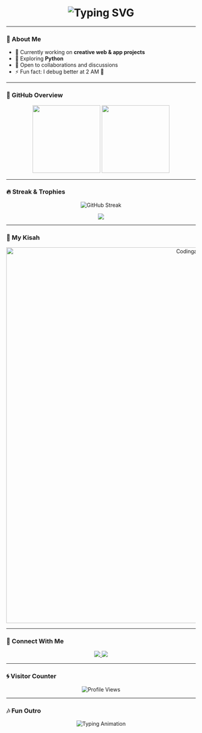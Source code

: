 
<!-- Profil GitHub Animasi by ChatGPT (untuk JgtWlee) -->

<h1 align="center">
  <img src="https://readme-typing-svg.demolab.com?font=Fira+Code&size=28&pause=1000&color=00F7FF&center=true&vCenter=true&width=500&lines=Hi+👋,+I'm+JgtWlee!;Welcome+to+my+GitHub+Profile!;Code+%7C+Create+%7C+Repeat+💻" alt="Typing SVG" />
</h1>

---

### 🌟 About Me
- 🔭 Currently working on **creative web & app projects**
- 🌱 Exploring **Python**
- 💬 Open to collaborations and discussions
- ⚡ Fun fact: I debug better at 2 AM 🌙  

---

### 🚀 GitHub Overview
<p align="center">
  <img src="https://github-readme-stats.vercel.app/api?username=JgtWlee&show_icons=true&theme=tokyonight&hide_border=true&border_radius=20" height="180em" />
  <img src="https://github-readme-stats.vercel.app/api/top-langs/?username=JgtWlee&layout=compact&theme=tokyonight&hide_border=true&border_radius=20" height="180em" />
</p>

---

### 🔥 Streak & Trophies
<p align="center">
  <img src="https://github-readme-streak-stats.herokuapp.com?user=JgtWlee&theme=tokyonight&hide_border=true&border_radius=20" alt="GitHub Streak"/>
</p>

<p align="center">
  <img src="https://github-profile-trophy.vercel.app/?username=JgtWlee&theme=onestar&no-frame=true&row=1&margin-w=15" />
</p>

---

### 🎨 My Kisah
<p align="center">
  <img src="https://media.tenor.com/29jUcr38eAoAAAAM/blue-archive-hoshino.gif" width="1000" alt="Codinganimation"/>
</p>

---

### 💬 Connect With Me
<p align="center">
  <a href="https://github.com/JgtWlee">
    <img src="https://img.shields.io/badge/GitHub-171515?style=for-the-badge&logo=github&logoColor=white"/>
  </a>
  <a href="mailto:jagatkurnia14@gmail.com">
    <img src="https://img.shields.io/badge/Email-D14836?style=for-the-badge&logo=gmail&logoColor=white"/>
  </a>
</p>


---

### 🌀 Visitor Counter
<p align="center">
  <img src="https://komarev.com/ghpvc/?username=JgtWlee&style=for-the-badge&color=00F7FF" alt="Profile Views"/>
</p>

---

### 🎶 Fun Outro
<p align="center">
  <img src="https://readme-typing-svg.demolab.com?font=Fira+Code&duration=2000&pause=1000&color=00FFB3&center=true&vCenter=true&width=550&lines=Thanks+for+visiting!+💖;Keep+coding,+stay+awesome!+🔥" alt="Typing Animation" />
</p>
